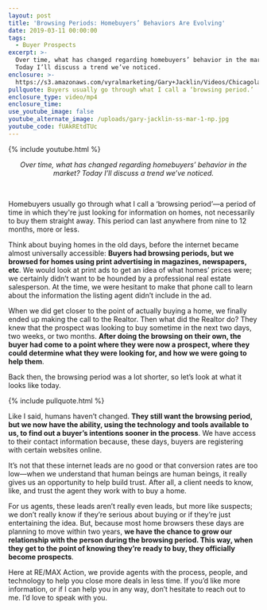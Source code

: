 ```yaml
---
layout: post
title: 'Browsing Periods: Homebuyers’ Behaviors Are Evolving'
date: 2019-03-11 00:00:00
tags:
  - Buyer Prospects
excerpt: >-
  Over time, what has changed regarding homebuyers’ behavior in the market?
  Today I’ll discuss a trend we’ve noticed.
enclosure: >-
  https://s3.amazonaws.com/vyralmarketing/Gary+Jacklin/Videos/Chicagoland+Real+Estate+-+Browsing+Periods-+Homebuyers+Behaviors+Are+Evolving.mp4
pullquote: Buyers usually go through what I call a ‘browsing period.’
enclosure_type: video/mp4
enclosure_time:
use_youtube_image: false
youtube_alternate_image: /uploads/gary-jacklin-ss-mar-1-np.jpg
youtube_code: fUAkREtdTUc
---
```


{% include youtube.html %}

<center><em>Over time, what has changed regarding homebuyers&rsquo; behavior in the market? Today I&rsquo;ll discuss a trend we&rsquo;ve noticed.</em></center>

 

Homebuyers usually go through what I call a ‘browsing period’—a period of time in which they're just looking for information on homes, not necessarily to buy them straight away. This period can last anywhere from nine to 12 months, more or less.

Think about buying homes in the old days, before the internet became almost universally accessible: **Buyers had browsing periods, but we browsed for homes using print advertising in magazines, newspapers, etc**. We would look at print ads to get an idea of what homes’ prices were; we certainly didn’t want to be hounded by a professional real estate salesperson. At the time, we were hesitant to make that phone call to learn about the information the listing agent didn’t include in the ad.

When we did get closer to the point of actually buying a home, we finally ended up making the call to the Realtor. Then what did the Realtor do? They knew that the prospect was looking to buy sometime in the next two days, two weeks, or two months. **After doing the browsing on their own, the buyer had come to a point where they were now a prospect, where they could determine what they were looking for, and how we were going to help them**.

Back then, the browsing period was a lot shorter, so let’s look at what it looks like today.

{% include pullquote.html %}

Like I said, humans haven’t changed. **They still want the browsing period, but we now have the ability, using the technology and tools available to us, to find out a buyer’s intentions sooner in the process**. We have access to their contact information because, these days, buyers are registering with certain websites online.

It’s not that these internet leads are no good or that conversion rates are too low—when we understand that human beings are human beings, it really gives us an opportunity to help build trust. After all, a client needs to know, like, and trust the agent they work with to buy a home.

For us agents, these leads aren’t really even leads, but more like suspects; we don’t really know if they’re serious about buying or if they’re just entertaining the idea. But, because most home browsers these days are planning to move within two years, **we have the chance to grow our relationship with the person during the browsing period. This way, when they get to the point of knowing they’re ready to buy, they officially become prospects**.

Here at RE/MAX Action, we provide agents with the process, people, and technology to help you close more deals in less time. If you’d like more information, or if I can help you in any way, don’t hesitate to reach out to me. I’d love to speak with you.